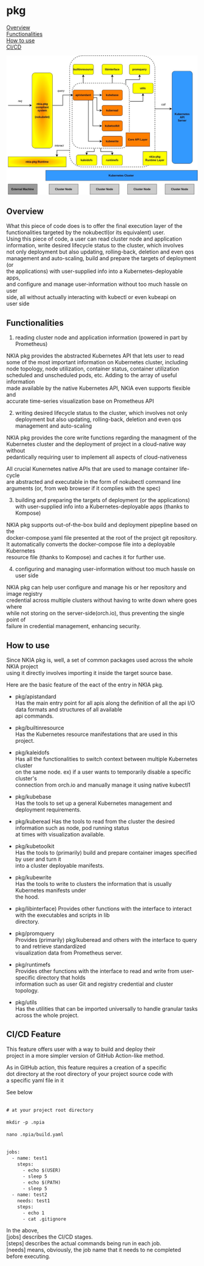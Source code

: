 # pkg



[Overview](#overview)\
[Functionalities](#functionalities)\
[How to use](#how-to-use)\
[CI/CD](#cicd-feature)


![nkia-pkg overview](img/nkia-pkg.jpg)


## Overview


What this piece of code does is to offer the final execution layer of the\
functionalities targeted by the nokubectl(or its equivalent) user.\
Using this piece of code, a user can read cluster node and application\
information, write desired lifecycle status to the cluster, which involves\
not only deployment but also updating, rolling-back, deletion and even qos\
management and auto-scaling, build and prepare the targets of deployment (or\
the applications) with user-supplied info into a Kubernetes-deployable apps,\
and configure and manage user-information without too much hassle on user\
side, all without actually interacting with kubectl or even kubeapi on\
user side



## Functionalities



1. reading cluster node and application information (powered in part by Prometheus)

NKIA pkg provides the abstracted Kubernetes API that lets user to read \
some of the most important information on Kubernetes cluster, including\
node topology, node utilization, container status, container utilization\
scheduled and unscheduled pods, etc. Adding to the array of useful information\
made available by the native Kubernetes API, NKIA even supports flexible and\
accurate time-series visualization base on Prometheus API

2. writing desired lifecycle status to the cluster, which involves not only deployment but also updating, rolling-back, deletion and even qos management and auto-scaling

NKIA pkg provides the core write functions regarding the managment of the \
Kubernetes cluster and the deployment of project in a cloud-native way without\
pedantically requiring user to implement all aspects of cloud-nativeness

All crucial Kunernetes native APIs that are used to manage container life-cycle\
are abstracted and executable in the form of nokubectl command line\
arguments (or, from web browser if it complies with the spec)

3. building and preparing the targets of deployment (or the applications) with user-supplied info into a Kubernetes-deployable apps (thanks to Kompose)


NKIA pkg supports out-of-the-box build and deployment pipepline based on the\
docker-compose.yaml file presented at the root of the project git repository.\
It automatically converts the docker-compose file into a deployable Kubernetes\
resource file (thanks to Kompose) and caches it for further use. 


4. configuring and managing user-information without too much hassle on user side

NKIA pkg can help user configure and manage his or her repository and image registry\
credential across multiple clusters without having to write down where goes where\
while not storing on the server-side(orch.io), thus preventing the single point of\
failure in credential management, enhancing security.

## How to use

Since NKIA pkg is, well, a set of common packages used across the whole NKIA project\
using it directly involves importing it inside the target source base.

Here are the basic feature of the eact of the entry in NKIA pkg.


- pkg/apistandard\
  Has the main entry point for all apis along the definition of all the api I/O data formats and structures of all available\
  api commands.

- pkg/builtinresource\
  Has the Kubernetes resource manifestations that are used in this project.

- pkg/kaleidofs\
  Has all the functionalities to switch context between multiple Kubernetes cluster\
  on the same node. ex) if a user wants to temporarily disable a specific cluster's\
  connection from orch.io and manually manage it using native kubectl1

- pkg/kubebase\
  Has the tools to set up a general Kubernetes management and deployment requirements.

- pkg/kuberead
  Has the tools to read from the cluster the desired information such as node, pod running status\
  at times with visualization available. 

- pkg/kubetoolkit\
  Has the tools to (primarily) build and prepare container images specified by user and turn it \
  into a cluster deployable manifests.  

- pkg/kubewrite\
  Has the tools to write to clusters the information that is usually Kubernetes manifests under \
  the hood.

- pkg/libinterface)
  Provides other functions with the interface to interact with the executables and scripts in lib \
  directory.

- pkg/promquery\
  Provides (primarily) pkg/kuberead and others with the interface to query to and retrieve standardized \
  visualization data from Prometheus server. 

- pkg/runtimefs\
  Provides other functions with the interface to read and write from user-specific directory that holds\
  information such as user Git and registry credential and cluster topology.

- pkg/utils\
  Has the utilities that can be imported universally to handle granular tasks across the whole project.


## CI/CD Feature


This feature offers user with a way to build and deploy their \
project in a more simpler version of GitHub Action-like method.

As in GitHub action, this feature requires a creation of a specific \
dot directory at the root directory of your project source code with \
a specific yaml file in it

See below

```shell

# at your project root directory

mkdir -p .npia

nano .npia/build.yaml

```

```shell

jobs:
  - name: test1
    steps: 
      - echo $(USER)
      - sleep 5
      - echo $(PATH)
      - sleep 5
  - name: test2
    needs: test1
    steps:
      - echo 1
      - cat .gitignore

```


In the above, \
[jobs] describes the CI/CD stages.\
[steps] describes the actual commands being run in each job.\
[needs] means, obviously, the job name that it needs to ne completed before executing.

